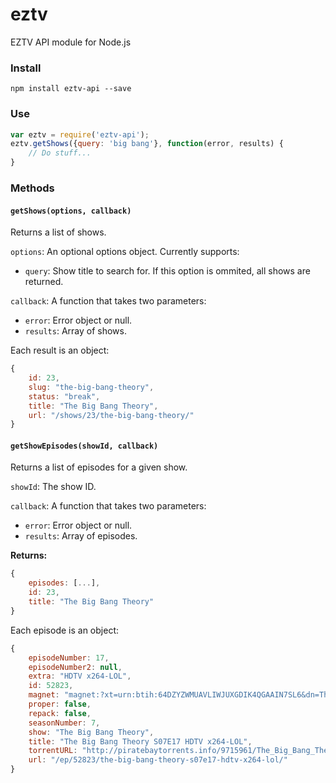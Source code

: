 eztv
========

EZTV API module for Node.js

### Install

`npm install eztv-api --save`

### Use

```js
var eztv = require('eztv-api');
eztv.getShows({query: 'big bang'}, function(error, results) {
	// Do stuff...
}
```

### Methods

#### `getShows(options, callback)`

Returns a list of shows.

`options`: An optional options object. Currently supports:

- `query`: Show title to search for. If this option is ommited, all shows are returned.

`callback`: A function that takes two parameters:

- `error`: Error object or null.
- `results`: Array of shows.

Each result is an object:

```js
{
	id: 23,
	slug: "the-big-bang-theory",
	status: "break",
	title: "The Big Bang Theory",
	url: "/shows/23/the-big-bang-theory/"
}
```

#### `getShowEpisodes(showId, callback)`

Returns a list of episodes for a given show.

`showId`: The show ID.

`callback`: A function that takes two parameters:

- `error`: Error object or null.
- `results`: Array of episodes.

**Returns:**

```js
{
	episodes: [...],
	id: 23,
	title: "The Big Bang Theory"
}
```

Each episode is an object:

```js
{
	episodeNumber: 17,
	episodeNumber2: null,
	extra: "HDTV x264-LOL",
	id: 52823,
	magnet: "magnet:?xt=urn:btih:64DZYZWMUAVLIWJUXGDIK4QGAAIN7SL6&dn=The.Big.Bang.Theory.S07E17.HDTV.x264-LOL&tr=udp://tracker.openbittorrent.com:80&tr=udp://tracker.publicbt.com:80&tr=udp://tracker.istole.it:80&tr=udp://open.demonii.com:80&tr=udp://tracker.coppersurfer.tk:80",
	proper: false,
	repack: false,
	seasonNumber: 7,
	show: "The Big Bang Theory",
	title: "The Big Bang Theory S07E17 HDTV x264-LOL",
	torrentURL: "http://piratebaytorrents.info/9715961/The_Big_Bang_Theory_S07E17_HDTV_x264-LOL.9715961.TPB.torrent",
	url: "/ep/52823/the-big-bang-theory-s07e17-hdtv-x264-lol/"
}
```
